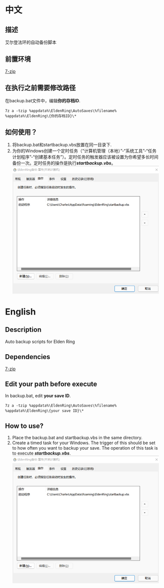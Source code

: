 # 中文
## 描述
艾尔登法环的自动备份脚本

## 前置环境
<a href="https://www.7-zip.org/" target="_blank">7-zip</a>

## 在执行之前需要修改路径
在backup.bat文件中，编辑**你的存档ID**.

`7z a -tzip %appdata%\EldenRing\AutoSaves\%filename% %appdata%\EldenRing\{你的存档ID}\*`

## 如何使用？
1. 将backup.bat和startbackup.vbs放置在同一目录下.
2. 为你的Windows创建一个定时任务（“计算机管理（本地）”-“系统工具”-“任务计划程序”-“创建基本任务”）。定时任务的触发器应该被设置为你希望多长时间备份一次。定时任务的操作是执行***startbackup.vbs***。
![example](https://github.com/btzhao96/EldenRingAutoBackup/blob/main/pic/Timed%20task.png "Example")

# English
## Description
Auto backup scripts for Elden Ring

## Dependencies
<a href="https://www.7-zip.org/" target="_blank">7-zip</a>

## Edit your path before execute
In backup.bat, edit **your save ID**.

`7z a -tzip %appdata%\EldenRing\AutoSaves\%filename% %appdata%\EldenRing\{your save ID}\*`

## How to use?
1. Place the backup.bat and startbackup.vbs in the same directory.
2. Create a timed task for your Windows. The trigger of this should be set to how often you want to backup your save. The operation of this task is to execute ***startbackup.vbs***.
![example](https://github.com/btzhao96/EldenRingAutoBackup/blob/main/pic/Timed%20task.png "Example")
